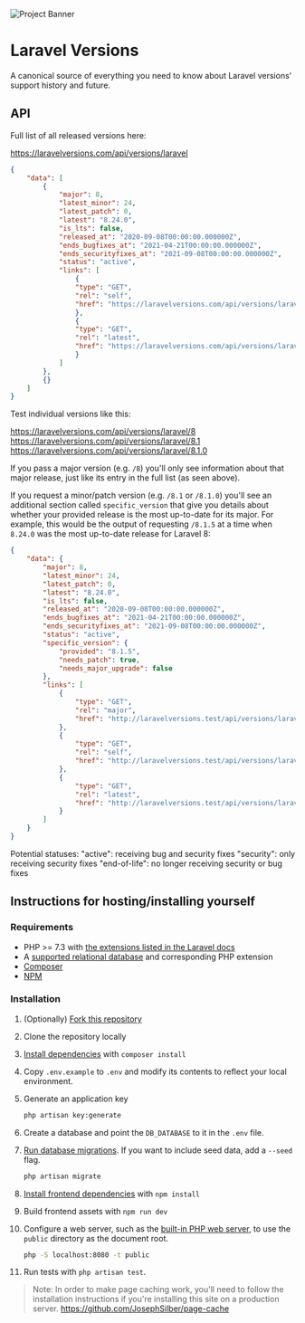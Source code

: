 ![Project Banner](https://raw.githubusercontent.com/tighten/this-project/main/banner.png)
# Laravel Versions

A canonical source of everything you need to know about Laravel versions' support history and future.

## API

Full list of all released versions here:

https://laravelversions.com/api/versions/laravel

```json
{
    "data": [
        {
            "major": 8,
            "latest_minor": 24,
            "latest_patch": 0,
            "latest": "8.24.0",
            "is_lts": false,
            "released_at": "2020-09-08T00:00:00.000000Z",
            "ends_bugfixes_at": "2021-04-21T00:00:00.000000Z",
            "ends_securityfixes_at": "2021-09-08T00:00:00.000000Z",
            "status": "active",
            "links": [
                {
                "type": "GET",
                "rel": "self",
                "href": "https://laravelversions.com/api/versions/laravel/8"
                },
                {
                "type": "GET",
                "rel": "latest",
                "href": "https://laravelversions.com/api/versions/laravel/8.24.0"
                }
            ]
        },
        {}
    ]
}
```

Test individual versions like this:

https://laravelversions.com/api/versions/laravel/8
https://laravelversions.com/api/versions/laravel/8.1
https://laravelversions.com/api/versions/laravel/8.1.0

If you pass a major version (e.g. `/8`) you'll only see information about that major release, just like its entry in the full list (as seen above).

If you request a minor/patch version (e.g. `/8.1` or `/8.1.0`) you'll see an additional section called `specific_version` that give you details about whether your provided release is the most up-to-date for its major. For example, this would be the output of requesting `/8.1.5` at a time when `8.24.0` was the most up-to-date release for Laravel 8:

```json
{
    "data": {
        "major": 8,
        "latest_minor": 24,
        "latest_patch": 0,
        "latest": "8.24.0",
        "is_lts": false,
        "released_at": "2020-09-08T00:00:00.000000Z",
        "ends_bugfixes_at": "2021-04-21T00:00:00.000000Z",
        "ends_securityfixes_at": "2021-09-08T00:00:00.000000Z",
        "status": "active",
        "specific_version": {
            "provided": "8.1.5",
            "needs_patch": true,
            "needs_major_upgrade": false
        },
        "links": [
            {
                "type": "GET",
                "rel": "major",
                "href": "http://laravelversions.test/api/versions/laravel/8"
            },
            {
                "type": "GET",
                "rel": "self",
                "href": "http://laravelversions.test/api/versions/laravel/8.1.5"
            },
            {
                "type": "GET",
                "rel": "latest",
                "href": "http://laravelversions.test/api/versions/laravel/8.24.0"
            }
        ]
    }
}
```

Potential statuses:
    "active": receiving bug and security fixes
    "security": only receiving security fixes
    "end-of-life": no longer receiving security or bug fixes


## Instructions for hosting/installing yourself
### Requirements

* PHP >= 7.3 with [the extensions listed in the Laravel docs](https://laravel.com/docs/8.x/deployment#server-requirements)
* A [supported relational database](http://laravel.com/docs/8.x/database#introduction) and corresponding PHP extension
* [Composer](https://getcomposer.org/download/)
* [NPM](https://nodejs.org/)

### Installation

1. (Optionally) [Fork this repository](https://help.github.com/articles/fork-a-repo/)
1. Clone the repository locally
1. [Install dependencies](https://getcomposer.org/doc/01-basic-usage.md#installing-dependencies) with `composer install`
1. Copy `.env.example` to `.env` and modify its contents to reflect your local environment.
1. Generate an application key

    ```bash
    php artisan key:generate
    ```
1. Create a database and point the `DB_DATABASE` to it in the `.env` file.
1. [Run database migrations](http://laravel.com/docs/8.x/migrations#running-migrations). If you want to include seed data, add a `--seed` flag.

    ```bash
    php artisan migrate
    ```
1. [Install frontend dependencies](https://docs.npmjs.com/cli/install) with `npm install`
1. Build frontend assets with `npm run dev`
1. Configure a web server, such as the [built-in PHP web server](http://php.net/manual/en/features.commandline.webserver.php), to use the `public` directory as the document root.

    ```bash
    php -S localhost:8080 -t public
    ```
1. Run tests with `php artisan test`.

> Note: In order to make page caching work, you'll need to follow the installation instructions if you're installing this site on a production server. https://github.com/JosephSilber/page-cache
